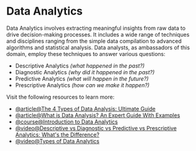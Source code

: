 # Data Analytics

Data Analytics involves extracting meaningful insights from raw data to drive decision-making processes. It includes a wide range of techniques and disciplines ranging from the simple data compilation to advanced algorithms and statistical analysis. Data analysts, as ambassadors of this domain, employ these techniques to answer various questions:

- Descriptive Analytics *(what happened in the past?)*
- Diagnostic Analytics *(why did it happened in the past?)*
- Predictive Analytics *(what will happen in the future?)*
- Prescriptive Analytics *(how can we make it happen?)*

Visit the following resources to learn more:

- [@article@The 4 Types of Data Analysis: Ultimate Guide](https://careerfoundry.com/en/blog/data-analytics/different-types-of-data-analysis/)
- [@article@What is Data Analysis? An Expert Guide With Examples](https://www.datacamp.com/blog/what-is-data-analysis-expert-guide)
- [@course@Introduction to Data Analytics](https://www.coursera.org/learn/introduction-to-data-analytics)
- [@video@Descriptive vs Diagnostic vs Predictive vs Prescriptive Analytics: What's the Difference?](https://www.youtube.com/watch?v=QoEpC7jUb9k)
- [@video@Types of Data Analytics](https://www.youtube.com/watch?v=lsZnSgxMwBA)


